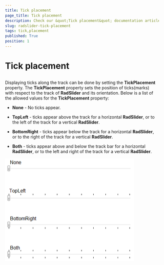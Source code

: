 ```yaml
---
title: Tick placement
page_title: Tick placement
description: Check our &quot;Tick placement&quot; documentation article for the RadSlider {{ site.framework_name }} control.
slug: radslider-tick-placement
tags: tick,placement
published: True
position: 1
---
```


# Tick placement



## 

Displaying ticks along the track can be done by setting the __TickPlacement__ property. The __TickPlacement__ property sets the position of ticks(marks) with respect to the track of __RadSlider__ and its orientation. Below is a list of the allowed values for the __TickPlacement__ property:

* __None__ - No ticks appear.

* __TopLeft__ - ticks appear above the track for a horizontal __RadSlider__, or to the left of the track for a vertical __RadSlider__.

* __BottomRight__ - ticks appear below the track for a horizontal __RadSlider__, or to the right of the track for a vertical __RadSlider__.

* __Both__ - ticks appear above and below the track bar for a horizontal __RadSlider__, or to the left and right of the track for a vertical __RadSlider__. 

![WPF RadSlider ](images/radslider_features_tickplacement.png)
